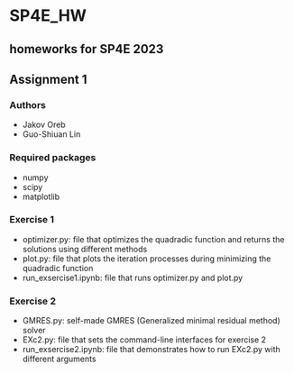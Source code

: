 # SP4E_HW
## homeworks for SP4E 2023
## Assignment 1
### Authors
- Jakov Oreb
- Guo-Shiuan Lin 
### Required packages
- numpy
- scipy
- matplotlib
  
### Exercise 1
- optimizer.py: file that optimizes the quadradic function and returns the solutions using different methods
- plot.py: file that plots the iteration processes during minimizing the quadradic function
- run_exsercise1.ipynb: file that runs optimizer.py and plot.py

### Exercise 2
- GMRES.py: self-made GMRES (Generalized minimal residual method) solver
- EXc2.py: file that sets the command-line interfaces for exercise 2
- run_exsercise2.ipynb: file that demonstrates how to run EXc2.py with different arguments 
